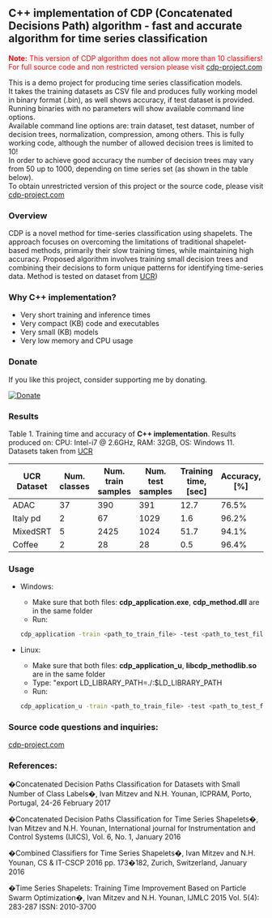 ##  C++ implementation of CDP (Concatenated Decisions Path) algorithm - fast and accurate algorithm for time series classification 

<span style="color:red">**Note:** This version of CDP algorithm does not allow more than 10 classifiers!
For full source code and non restricted version please visit [cdp-project.com](https://cdp-project.com) </span>

This is a demo project for producing time series classification models.   
It takes the training datasets as CSV file and produces fully working model in binary format (.bin), as well shows accuracy, if test dataset is provided.  
Running binaries with no parameters will show available command line options.  
Available command line options are: train dataset, test dataset, number of decision trees, normalization, compression, among others. 
This is fully working code, although the number of allowed decision trees is limited to 10!  
In order to achieve good accuracy the number of decision trees may vary from 50 up to 1000, depending on time series set (as shown in the table below).  
To obtain unrestricted version of this project or the source code, please visit [cdp-project.com](https://cdp-project.com)

### Overview 
 
 CDP is a novel method for time-series classification using shapelets. The approach focuses on overcoming the limitations of traditional 
 shapelet-based methods, primarily their slow training times, while maintaining high accuracy. Proposed algorithm 
 involves training small decision trees and combining their decisions to form unique patterns for identifying time-series 
 data. Method is tested on dataset from [UCR](https://www.cs.ucr.edu/~eamonn/time_series_data_2018/))

### Why C++ implementation?
- Very short training and inference times  
- Very compact (KB) code and executables  
- Very small (KB) models 
- Very low memory and CPU usage 

### Donate
If you like this project, consider supporting me by donating.

[![Donate](https://www.paypalobjects.com/en_US/i/btn/btn_donateCC_LG.gif)](https://www.paypal.com/donate/?hosted_button_id=E7U5FRCCUVNL6)

### Results

Table 1. Training time and accuracy of **C++ implementation**. Results produced on: CPU: Intel-i7 @ 2.6GHz, RAM: 32GB, OS: Windows 11. Datasets taken from [UCR](https://www.cs.ucr.edu/~eamonn/time_series_data_2018/) 

| UCR Dataset  | Num. classes | Num. train samples | Num. test samples | Training time, [sec] | Accuracy, [%] | compress_factor | num_classifiers | normalize | 
|--------------|--------------|--------------------|-------------------|----------------------|---------------|-----------------|-----------------|-----------|
|   ADAC       |       37     |         390        |        391        |        12.7          |    76.5%      |        2        |    1000         |  false    |
| Italy pd     |        2     |          67        |       1029        |         1.6          |    96.2%      |        2        |     500         |  false    |
| MixedSRT     |        5     |        2425        |       1024        |        51.7          |    94.1%      |        4        |     500         |   true    |
| Coffee       |        2     |          28        |         28        |         0.5          |    96.4%      |        4        |     100         |   true    |



### Usage
- Windows: 
	- Make sure that both files: **cdp_application.exe**, **cdp_method.dll** are in the same folder
	- Run: 
	```sh
	cdp_application -train <path_to_train_file> -test <path_to_test_file> -delimiter <delimiter_string> -compress_factor <number_of_samples_to_average> -num_classifiers <number_of_shapelets_classifiers> -normalize <true/false>
	```

- Linux: 
	- Make sure that both files: **cdp_application_u**, **libcdp_methodlib.so** are in the same folder
	- Type: "export LD_LIBRARY_PATH=./:$LD_LIBRARY_PATH 
    - Run: 
	```sh
	cdp_application_u -train <path_to_train_file> -test <path_to_test_file> -delimiter <delimiter_string> -compress_factor <number_of_samples_to_average> -num_classifiers <number_of_shapelets_classifiers> -normalize <true/false>
	```
### Source code questions and inquiries: 
[cdp-project.com](https://cdp-project.com)

### References: 

�Concatenated Decision Paths Classification for Datasets with Small Number of Class Labels�, Ivan Mitzev and N.H. Younan, ICPRAM, Porto, Portugal, 24-26 February 2017

�Concatenated Decision Paths Classification for Time Series Shapelets�, Ivan Mitzev and N.H. Younan, International journal for Instrumentation and Control Systems (IJICS), Vol. 6, No. 1, January 2016

�Combined Classifiers for Time Series Shapelets�, Ivan Mitzev and N.H. Younan, CS & IT-CSCP 2016 pp. 173�182, Zurich, Switzerland, January 2016

�Time Series Shapelets: Training Time Improvement Based on Particle Swarm Optimization�, Ivan Mitzev and N.H. Younan, IJMLC 2015 Vol. 5(4): 283-287 ISSN: 2010-3700


